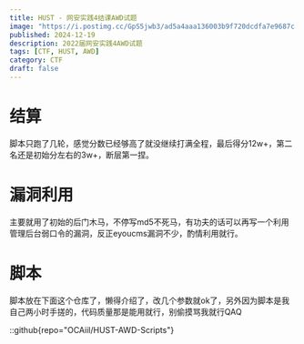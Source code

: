 ```yaml
---
title: HUST - 网安实践4结课AWD试题
image: "https://i.postimg.cc/GpS5jwb3/ad5a4aaa136003b9f720dcdfa7e9687c.jpg"
published: 2024-12-19
description: 2022届网安实践4AWD试题
tags: [CTF, HUST, AWD]
category: CTF
draft: false
---
```


# 结算
脚本只跑了几轮，感觉分数已经够高了就没继续打满全程，最后得分12w+，第二名还是初始分左右的3w+，断层第一捏。

# 漏洞利用
主要就用了初始的后门木马，不停写md5不死马，有功夫的话可以再写一个利用管理后台弱口令的漏洞，反正eyoucms漏洞不少，酌情利用就行。

# 脚本
脚本放在下面这个仓库了，懒得介绍了，改几个参数就ok了，另外因为脚本是我自己两小时手搓的，代码质量那是能用就行，别偷摸骂我就行QAQ


::github{repo="OCAiil/HUST-AWD-Scripts"}